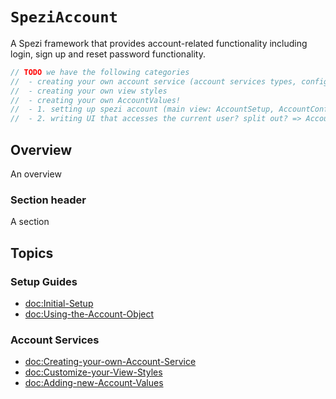 # ``SpeziAccount``

A Spezi framework that provides account-related functionality including login, sign up and reset password functionality.
<!-- TODO rephrase? -->

```swift
// TODO we have the following categories
//  - creating your own account service (account services types, configuration, view styles, account values?, data entry, signup and validation)
//  - creating your own view styles
//  - creating your own AccountValues!
//  - 1. setting up spezi account (main view: AccountSetup, AccountConfiguration component, Account object and account values!, maybe accessing account service configuration?)
//  - 2. writing UI that accesses the current user? split out? => AccountValues, AccountServiceConfiguration 
```

## Overview

An overview

### Section header

A section


## Topics

### Setup Guides

- <doc:Initial-Setup>
- <doc:Using-the-Account-Object>

### Account Services

- <doc:Creating-your-own-Account-Service>
- <doc:Customize-your-View-Styles>
- <doc:Adding-new-Account-Values>
